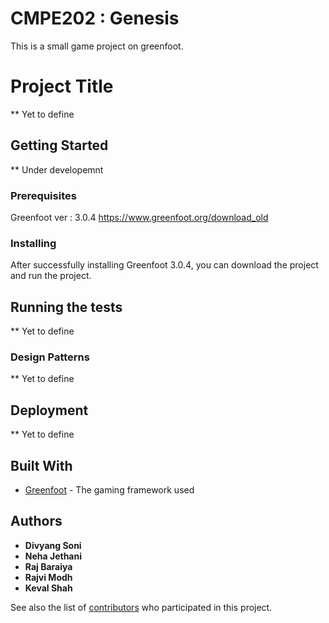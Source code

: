 # CMPE202 : Genesis

This is a small game project on greenfoot. 

# Project Title

** Yet to define

## Getting Started

** Under developemnt

### Prerequisites

Greenfoot ver : 3.0.4
https://www.greenfoot.org/download_old

### Installing

After successfully installing Greenfoot 3.0.4, you can download the project and run the project.

## Running the tests

** Yet to define

### Design Patterns


** Yet to define

## Deployment

** Yet to define

## Built With

* [Greenfoot](https://www.greenfoot.org/files/javadoc/) - The gaming framework used


## Authors

* **Divyang Soni** 
* **Neha Jethani**
* **Raj Baraiya**  
* **Rajvi Modh** 
* **Keval Shah** 

See also the list of [contributors](https://github.com/nguyensjsu/cmpe202-genesis/contributors) who participated in this project.

